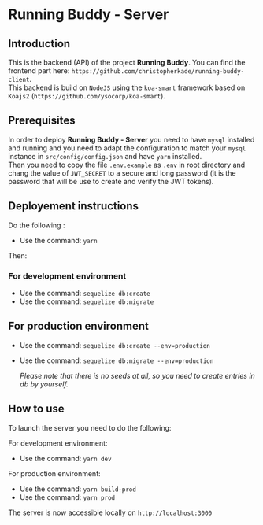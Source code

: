# Running Buddy - Server

## Introduction

This is the backend (API) of the project **Running Buddy**. You can find the frontend part here: `https://github.com/christopherkade/running-buddy-client`.  
This backend is build on `NodeJS` using the `koa-smart` framework based on `Koajs2` (`https://github.com/ysocorp/koa-smart`).

## Prerequisites

In order to deploy **Running Buddy - Server** you need to have `mysql` installed and running and you need to adapt the configuration to match your `mysql` instance in `src/config/config.json` and have `yarn` installed.  
Then you need to copy the file `.env.example` as `.env` in root directory and chang the value of `JWT_SECRET` to a secure and long password (it is the password that will be use to create and verify the JWT tokens).

## Deployement instructions

Do the following :

- Use the command: `yarn`

Then:

### For development environment

- Use the command: `sequelize db:create`
- Use the command: `sequelize db:migrate`

## For production environment

- Use the command: `sequelize db:create --env=production`
- Use the command: `sequelize db:migrate --env=production`

  _Please note that there is no seeds at all, so you need to create entries in db by yourself._

## How to use

To launch the server you need to do the following:

For development environment:

- Use the command: `yarn dev`

For production environment:

- Use the command: `yarn build-prod`
- Use the command: `yarn prod`

The server is now accessible locally on `http://localhost:3000`
